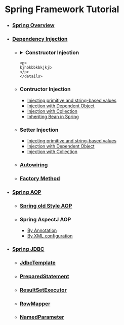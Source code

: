 # Spring Framework Tutorial

- ### [Spring Overview](1_Spring_Overview/README.md)
 
- ### [Dependency Injection](2_Dependency_Injection/README.md)

  - ### <details><summary>Constructor Injection</summary>
        <p>
        kjhbkbbkbkjkjb
        </p>
        </details>

  - ### Contructor Injection
    - [Injecting primitive and string-based values](2_Dependency_Injection/Constructor_Injection/Injecting_primitive_and_String_based_values/README.md)
    - [Injection with Dependent Object](2_Dependency_Injection/Constructor_Injection/Injection_with_Dependant_Object/README.md)
    - [Injection with Collection](2_Dependency_Injection/Constructor_Injection/Injection_with_Collection/README.md)
    - [Inheriting Bean in Spring](2_Dependency_Injection/Constructor_Injection/Inheriting_Bean_in_Spring/README.md)
    
  - ### Setter Injection
    - [Injecting primitive and string-based values](2_Dependency_Injection/Setter_Injection/Injecting_primitive_and_String_based_values/README.md)
    - [Injection with Dependent Object](2_Dependency_Injection/Setter_Injection/Injection_with_Dependant_Object/README.md)
    - [Injection with Collection](2_Dependency_Injection/Setter_Injection/Injection_with_Collection/README.md)
    
  - ### [Autowiring](2_Dependency_Injection/Autowiring/README.md)
  
  - ### [Factory Method](2_Dependency_Injection/Factory_Method/README.md)
  
- ### [Spring AOP](3_Spring_AOP/README.md)

  - ### [Spring old Style AOP](3_Spring_AOP/Old_Style/README.md)
  
  - ### Spring AspectJ AOP
    - [By Annotation](3_Spring_AOP/AspectJ/Annotation/README.md)
    - [By XML configuration](3_Spring_AOP/AspectJ/XML/README.md)
    
- ### [Spring JDBC](4_Spring_JDBC/README.md)
  - ### [JdbcTemplate](4_Spring_JDBC/Jdbc_Template_Example/README.md)
  - ### [PreparedStatement](4_Spring_JDBC/Prepared_Statement_Example/README.md)
  - ### [ResultSetExecutor](4_Spring_JDBC/Result_Set_Example/README.md)
  - ### [RowMapper](4_Spring_JDBC/Row_Mapper_Example/README.md)
  - ### [NamedParameter](4_Spring_JDBC/Named_Parameter_Example/README.md)
